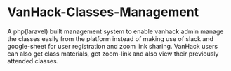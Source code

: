 # VanHack-Classes-Management
A php(laravel) built management system to enable vanhack admin manage the classes easily from the platform instead of making use of slack and google-sheet for user registration and zoom link sharing. VanHack users can also get class materials, get zoom-link and also view their previously attended classes. 
